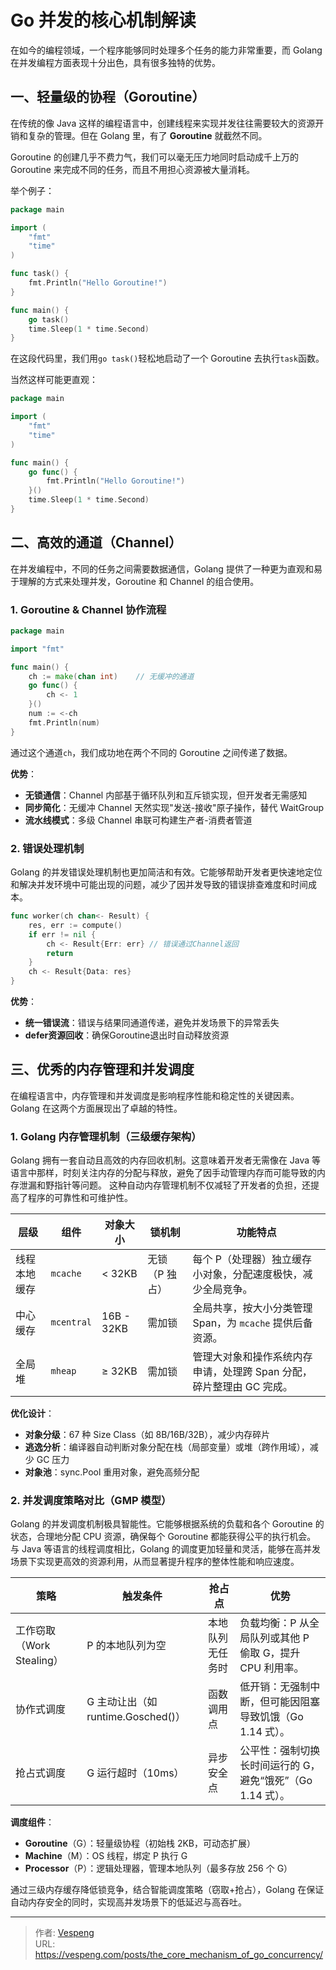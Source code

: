 # Go 并发的核心机制解读


在如今的编程领域，一个程序能够同时处理多个任务的能力非常重要，而 Golang 在并发编程方面表现十分出色，具有很多独特的优势。
<!--more-->
## 一、轻量级的协程（Goroutine）

在传统的像 Java 这样的编程语言中，创建线程来实现并发往往需要较大的资源开销和复杂的管理。但在 Golang 里，有了 **Goroutine** 就截然不同。

Goroutine 的创建几乎不费力气，我们可以毫无压力地同时启动成千上万的 Goroutine 来完成不同的任务，而且不用担心资源被大量消耗。

举个例子：

```go {data-open=true}
package main

import (
    "fmt"
    "time"
)

func task() {
    fmt.Println("Hello Goroutine!")
}

func main() {
    go task()
    time.Sleep(1 * time.Second)
}
```

在这段代码里，我们用`go task()`轻松地启动了一个 Goroutine 去执行`task`函数。

当然这样可能更直观：

```go {data-open=true}
package main

import (
    "fmt"
    "time"
)

func main() {
    go func() {
        fmt.Println("Hello Goroutine!")
    }()
    time.Sleep(1 * time.Second)
}
```

## 二、高效的通道（Channel）

在并发编程中，不同的任务之间需要数据通信，Golang 提供了一种更为直观和易于理解的方式来处理并发，Goroutine 和 Channel 的组合使用。

### 1. Goroutine & Channel 协作流程

```go {data-open=true}
package main

import "fmt"

func main() {
    ch := make(chan int)    // 无缓冲的通道
    go func() {
        ch <- 1
    }()
    num := <-ch
    fmt.Println(num)
}
```

通过这个通道`ch`，我们成功地在两个不同的 Goroutine 之间传递了数据。

**优势**：

- **无锁通信**：Channel 内部基于循环队列和互斥锁实现，但开发者无需感知
- **同步简化**：无缓冲 Channel 天然实现"发送-接收"原子操作，替代 WaitGroup
- **流水线模式**：多级 Channel 串联可构建生产者-消费者管道

### 2. 错误处理机制

Golang 的并发错误处理机制也更加简洁和有效。它能够帮助开发者更快速地定位和解决并发环境中可能出现的问题，减少了因并发导致的错误排查难度和时间成本。

```go {data-open=true}
func worker(ch chan<- Result) {
    res, err := compute()
    if err != nil {
        ch <- Result{Err: err} // 错误通过Channel返回
        return
    }
    ch <- Result{Data: res}
}
```

**优势**：

- **统一错误流**：错误与结果同通道传递，避免并发场景下的异常丢失
- **defer资源回收**：确保Goroutine退出时自动释放资源

## 三、优秀的内存管理和并发调度

在编程语言中，内存管理和并发调度是影响程序性能和稳定性的关键因素。Golang 在这两个方面展现出了卓越的特性。

### 1. Golang 内存管理机制（三级缓存架构）

Golang 拥有一套自动且高效的内存回收机制。这意味着开发者无需像在 Java 等语言中那样，时刻关注内存的分配与释放，避免了因手动管理内存而可能导致的内存泄漏和野指针等问题。
这种自动内存管理机制不仅减轻了开发者的负担，还提高了程序的可靠性和可维护性。

| 层级       | 组件     | 对象大小    | 锁机制       | 功能特点                                                                 |
|------------|----------|-------------|--------------|--------------------------------------------------------------------------|
| 线程本地缓存 | `mcache` | < 32KB      | 无锁（P 独占） | 每个 P（处理器）独立缓存小对象，分配速度极快，减少全局竞争。             |
| 中心缓存   | `mcentral` | 16B - 32KB | 需加锁       | 全局共享，按大小分类管理 Span，为 `mcache` 提供后备资源。                |
| 全局堆     | `mheap`  | ≥ 32KB      | 需加锁       | 管理大对象和操作系统内存申请，处理跨 Span 分配，碎片整理由 GC 完成。    |

**优化设计**：

- **对象分级**：67 种 Size Class（如 8B/16B/32B），减少内存碎片
- **逃逸分析**：编译器自动判断对象分配在栈（局部变量）或堆（跨作用域），减少 GC 压力
- **对象池**：sync.Pool 重用对象，避免高频分配

### 2. 并发调度策略对比（GMP 模型）

Golang 的并发调度机制极具智能性。它能够根据系统的负载和各个 Goroutine 的状态，合理地分配 CPU 资源，确保每个 Goroutine 都能获得公平的执行机会。
与 Java 等语言的线程调度相比，Golang 的调度更加轻量和灵活，能够在高并发场景下实现更高效的资源利用，从而显著提升程序的整体性能和响应速度。

| 策略         | 触发条件               | 抢占点           | 优势                                                         |
|--------------|------------------------|------------------|--------------------------------------------------------------|
| 工作窃取（Work Stealing） | P 的本地队列为空       | 本地队列无任务时 | 负载均衡：P 从全局队列或其他 P 偷取 G，提升 CPU 利用率。     |
| 协作式调度   | G 主动让出（如 runtime.Gosched()） | 函数调用点       | 低开销：无强制中断，但可能因阻塞导致饥饿（Go 1.14 式）。     |
| 抢占式调度   | G 运行超时（10ms）     | 异步安全点       | 公平性：强制切换长时间运行的 G，避免“饿死”（Go 1.14 式）。 |

**调度组件**：

- **Goroutine**（G）：轻量级协程（初始栈 2KB，可动态扩展）
- **Machine**（M）：OS 线程，绑定 P 执行 G
- **Processor**（P）：逻辑处理器，管理本地队列（最多存放 256 个 G）

通过三级内存缓存降低锁竞争，结合智能调度策略（窃取+抢占），Golang 在保证自动内存安全的同时，实现高并发场景下的低延迟与高吞吐。


---

> 作者: [Vespeng](https://github.com/vespeng/)  
> URL: https://vespeng.com/posts/the_core_mechanism_of_go_concurrency/  

